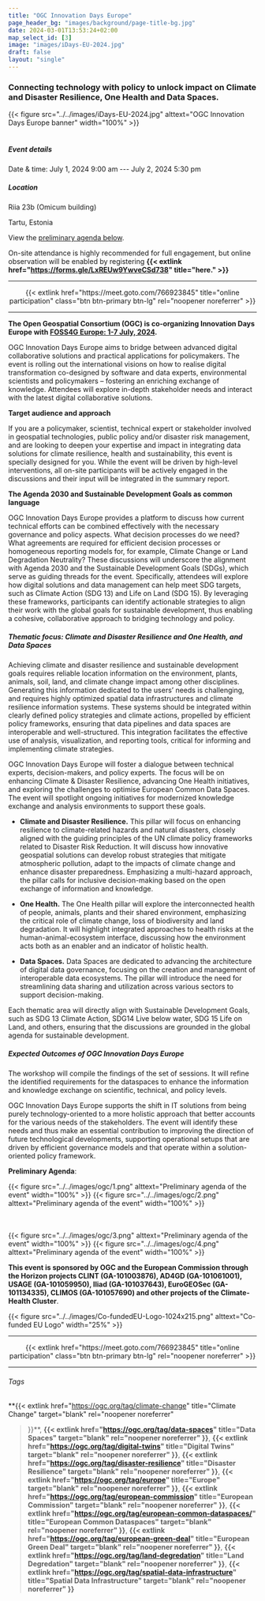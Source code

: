 ```yaml
---
title: "OGC Innovation Days Europe"
page_header_bg: "images/background/page-title-bg.jpg"
date: 2024-03-01T13:53:24+02:00
map_select_id: [3]
image: "images/iDays-EU-2024.jpg"
draft: false
layout: "single"
---
```


### Connecting technology with policy to unlock impact on Climate and Disaster Resilience, One Health and Data Spaces.  

{{< figure
    src="../../images/iDays-EU-2024.jpg"
    alttext="OGC Innovation Days Europe banner"
    width="100%"
    >}}
<br><br>
##### Event details

Date & time: July 1, 2024 9:00 am --- July 2, 2024 5:30 pm

##### Location

Riia 23b (Omicum building)

Tartu, Estonia

View the [preliminary agenda below](#agenda).

<!--center>
    <a href="https://pretix.eu/foss4ge2024/tartu/"
        class="btn btn-primary btn-lg"
        target="blank" rel="noopener noreferrer"
        style="padding:32px;margin-top:30px;margin-bottom:30px">
        <img src="https://2024.europe.foss4g.org/images/icon/ticket.png" alt="Get your ticket!">
    <span>Get your ticket here!</span></a>
</center-->

On-site attendance is highly recommended for full engagement, but online observation will be enabled by registering **{{< extlink href="https://forms.gle/LxREUw9YwveCSd738" title="here." >}}**

<hr>
<center>
{{< extlink
    href="https://meet.goto.com/766923845"
    title="online participation"
    class="btn btn-primary btn-lg"
    rel="noopener noreferrer" >}}
</center>
<hr>

**The Open Geospatial Consortium (OGC) is co-organizing Innovation Days Europe with [FOSS4G Europe: 1-7 July,
2024](https://2024.europe.foss4g.org/).**

OGC Innovation Days Europe aims to bridge between advanced digital collaborative solutions and practical applications for policymakers. The event is rolling out the international visions on how to realise digital transformation co-designed by software and data experts, environmental scientists and policymakers – fostering an enriching exchange of knowledge. Attendees will explore in-depth stakeholder needs and interact with the latest digital collaborative solutions.


**Target audience and approach**

If you are a policymaker, scientist, technical expert or stakeholder involved in geospatial technologies, public policy and/or disaster risk management, and are looking to deepen your expertise and impact in integrating data solutions for climate resilience, health and sustainability, this event is specially designed for you. While the event will be driven by high-level interventions, all on-site participants will be actively engaged in the discussions and their input will be integrated in the summary report.

**The Agenda 2030 and Sustainable Development Goals as common language**

OGC Innovation Days Europe provides a platform to discuss how current technical efforts can be combined effectively with the necessary governance and policy aspects. What decision processes do we need? What agreements are required for efficient decision processes or homogeneous reporting models for, for example, Climate Change or Land Degradation Neutrality? These discussions will underscore the alignment with Agenda 2030 and the Sustainable Development Goals (SDGs), which serve as guiding threads for the event. Specifically, attendees will explore how digital solutions and data management can help meet SDG targets, such as Climate Action (SDG 13) and Life on Land (SDG 15). By leveraging these frameworks, participants can identify actionable strategies to align their work with the global goals for sustainable development, thus enabling a cohesive, collaborative approach to bridging technology and policy.


##### Thematic focus: Climate and Disaster Resilience and One Health, and Data Spaces

Achieving climate and disaster resilience and sustainable development goals requires reliable location information on the environment, plants, animals, soil, land, and climate change impact among other disciplines. Generating this information dedicated to the users’ needs is challenging, and requires highly optimized spatial data infrastructures and climate resilience information systems. These systems should be integrated within clearly defined policy strategies and climate actions, propelled by efficient policy frameworks, ensuring that data pipelines and data spaces are interoperable and well-structured. This integration facilitates the effective use of analysis, visualization, and reporting tools, critical for informing and implementing climate strategies.


OGC Innovation Days Europe will foster a dialogue between technical experts, decision-makers, and policy experts. The focus will be on enhancing Climate & Disaster Resilience, advancing One Health initiatives, and exploring the challenges to optimise  European Common Data Spaces. The event will spotlight ongoing initiatives for modernized knowledge exchange and analysis environments to support these goals.

- **Climate and Disaster Resilience.** This pillar will focus on enhancing resilience to climate-related hazards and natural disasters, closely aligned with the guiding principles of the UN climate policy frameworks related to Disaster Risk Reduction. It will discuss how innovative geospatial solutions can develop robust strategies that mitigate atmospheric pollution, adapt to the impacts of climate change and enhance disaster preparedness. Emphasizing a multi-hazard approach, the pillar calls for inclusive decision-making based on the open exchange of information and knowledge.  


- **One Health.** The One Health pillar will explore the interconnected health of people, animals, plants and their shared environment, emphasizing the critical role of climate change, loss of biodiversity and land degradation. It will highlight integrated approaches to health risks at the human-animal-ecosystem interface, discussing how the environment acts both as an enabler and an indicator of holistic health.


- **Data Spaces.** Data Spaces are dedicated to advancing the architecture of digital data governance, focusing on the creation and management of interoperable data ecosystems. The pillar will introduce the need for streamlining data sharing and utilization across various sectors to support decision-making.

Each thematic area will directly align with Sustainable Development Goals, such as SDG 13 Climate Action, SDG14 Live below water, SDG 15 Life on Land, and others, ensuring that the discussions are grounded in the global agenda for sustainable development.


##### Expected Outcomes of OGC Innovation Days Europe

The workshop will compile the findings of the set of sessions. It will
refine the identified requirements for the dataspaces to enhance the
information and knowledge exchange on scientific, technical, and policy
levels. 

OGC Innovation Days Europe supports the shift in IT solutions from being purely technology-oriented to a more holistic approach that better accounts for the various needs of the stakeholders. The event will identify these needs and thus make an essential contribution to improving the direction of future technological developments, supporting operational setups that are driven by efficient governance models and that operate within a solution-oriented policy framework.

<a name="agenda"></a>
**Preliminary Agenda**:

{{< figure
    src="../../images/ogc/1.png"
    alttext="Preliminary agenda of the event"
    width="100%"
    >}}
{{< figure
    src="../../images/ogc/2.png"
    alttext="Preliminary agenda of the event"
    width="100%"
    >}}

<br><br>
{{< figure
    src="../../images/ogc/3.png"
    alttext="Preliminary agenda of the event"
    width="100%"
    >}}
{{< figure
    src="../../images/ogc/4.png"
    alttext="Preliminary agenda of the event"
    width="100%"
    >}}


**This event is sponsored by OGC and the European Commission
through the Horizon projects CLINT (GA-101003876), AD4GD (GA-101061001),
USAGE (GA-101059950), Iliad (GA-101037643), EuroGEOSec (GA-101134335),
CLIMOS (GA-101057690) and other projects of the Climate-Health
Cluster**.

{{< figure
    src="../../images/Co-fundedEU-Logo-1024x215.png"
    alttext="Co-funded EU Logo"
    width="25%"
    >}}

<hr>
<center>
{{< extlink
    href="https://meet.goto.com/766923845"
    title="online participation"
    class="btn btn-primary btn-lg"
    rel="noopener noreferrer" >}}
</center>
<hr>
<!--hr>
<center>
    <a href="https://pretix.eu/foss4ge2024/tartu/"
        class="btn btn-primary btn-lg"
        target="blank" rel="noopener noreferrer"
        style="padding:32px;margin-top:30px;margin-bottom:30px">
        <img src="https://2024.europe.foss4g.org/images/icon/ticket.png" alt="Get your ticket!">
    <span>Get your ticket here!</span></a>
</center>
<hr-->


###### Tags

**{{<
    extlink href="https://ogc.org/tag/climate-change"
    title="Climate Change"
    target="blank"
    rel="noopener noreferrer"
>}}**,
**{{<
    extlink href="https://ogc.org/tag/data-spaces"
    title="Data Spaces"
    target="blank"
    rel="noopener noreferrer"
>}}**,
**{{<
    extlink href="https://ogc.org/tag/digital-twins"
    title="Digital Twins"
    target="blank"
    rel="noopener noreferrer"
>}}**,
**{{<
    extlink href="https://ogc.org/tag/disaster-resilience"
    title="Disaster Resilience"
    target="blank"
    rel="noopener noreferrer"
>}}**,
**{{<
    extlink href="https://ogc.org/tag/europe"
    title="Europe"
    target="blank"
    rel="noopener noreferrer"
>}}**,
**{{<
    extlink href="https://ogc.org/tag/european-commission"
    title="European Commission"
    target="blank"
    rel="noopener noreferrer"
>}}**,
**{{<
    extlink href="https://ogc.org/tag/european-common-dataspaces/"
    title="European Common Dataspaces"
    target="blank"
    rel="noopener noreferrer"
>}}**,
**{{<
    extlink href="https://ogc.org/tag/european-green-deal"
    title="European Green Deal"
    target="blank"
    rel="noopener noreferrer"
>}}**,
**{{<
    extlink href="https://ogc.org/tag/land-degredation"
    title="Land Degredation"
    target="blank"
    rel="noopener noreferrer"
>}}**,
**{{<
    extlink href="https://ogc.org/tag/spatial-data-infrastructure"
    title="Spatial Data Infrastructure"
    target="blank"
    rel="noopener noreferrer"
>}}**
